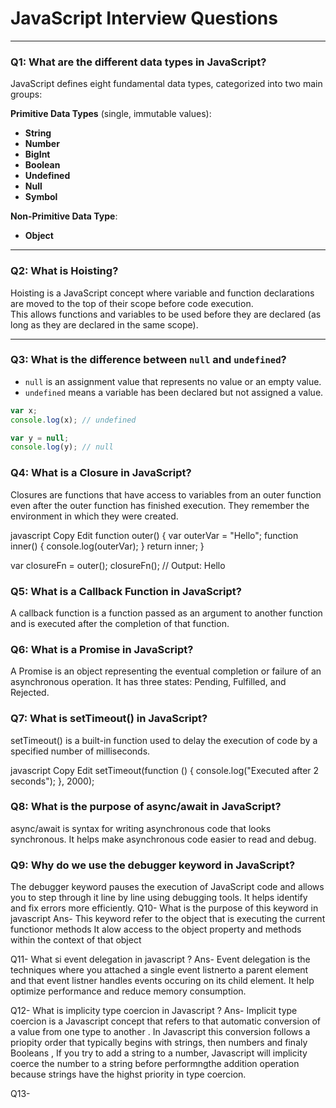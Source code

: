 # JavaScript Interview Questions

---

### Q1: What are the different data types in JavaScript?

JavaScript defines eight fundamental data types, categorized into two main groups:

**Primitive Data Types** (single, immutable values):
- **String**
- **Number**
- **BigInt**
- **Boolean**
- **Undefined**
- **Null**
- **Symbol**

**Non-Primitive Data Type**:
- **Object**

---

### Q2: What is Hoisting?

Hoisting is a JavaScript concept where variable and function declarations are moved to the top of their scope before code execution.  
This allows functions and variables to be used before they are declared (as long as they are declared in the same scope).

---

### Q3: What is the difference between `null` and `undefined`?

- `null` is an assignment value that represents no value or an empty value.
- `undefined` means a variable has been declared but not assigned a value.

```javascript
var x;
console.log(x); // undefined

var y = null;
console.log(y); // null

```
### Q4: What is a Closure in JavaScript?
Closures are functions that have access to variables from an outer function even after the outer function has finished execution.
They remember the environment in which they were created.

javascript
Copy
Edit
function outer() {
    var outerVar = "Hello";
    function inner() {
        console.log(outerVar);
    }
    return inner;
}

var closureFn = outer();
closureFn(); // Output: Hello


### Q5: What is a Callback Function in JavaScript?
A callback function is a function passed as an argument to another function and is executed after the completion of that function.
### Q6: What is a Promise in JavaScript?
A Promise is an object representing the eventual completion or failure of an asynchronous operation.
It has three states: Pending, Fulfilled, and Rejected.
### Q7: What is setTimeout() in JavaScript?
setTimeout() is a built-in function used to delay the execution of code by a specified number of milliseconds.

javascript
Copy
Edit
setTimeout(function () {
    console.log("Executed after 2 seconds");
}, 2000);
### Q8: What is the purpose of async/await in JavaScript?
async/await is syntax for writing asynchronous code that looks synchronous.
It helps make asynchronous code easier to read and debug.
### Q9: Why do we use the debugger keyword in JavaScript?
The debugger keyword pauses the execution of JavaScript code and allows you to step through it line by line using debugging tools.
It helps identify and fix errors more efficiently.
Q10- What is the purpose of this keyword in javascript 
Ans- This keyword refer  to the object  that is executing the current functionor methods 
It alow access to the object property and methods  within the context of that object

Q11- What si event delegation in javascript ?
Ans- Event delegation is the techniques where you attached  a single event listnerto a parent element  and that event listner handles events occuring on its child element. It help optimize performance and reduce memory consumption.

Q12- What is implicity type coercion in Javascript ?
Ans- Implicit type coercion is a Javascript concept that refers to that  automatic conversion of a value from one type to another . In Javascript this conversion follows a priopity order that typically begins with  strings, then numbers and finaly Booleans , If you try to add  a string  to a number, Javascript will implicity coerce the number to a string before performngthe addition operation because strings have the highst priority in type coercion.

Q13-




     
